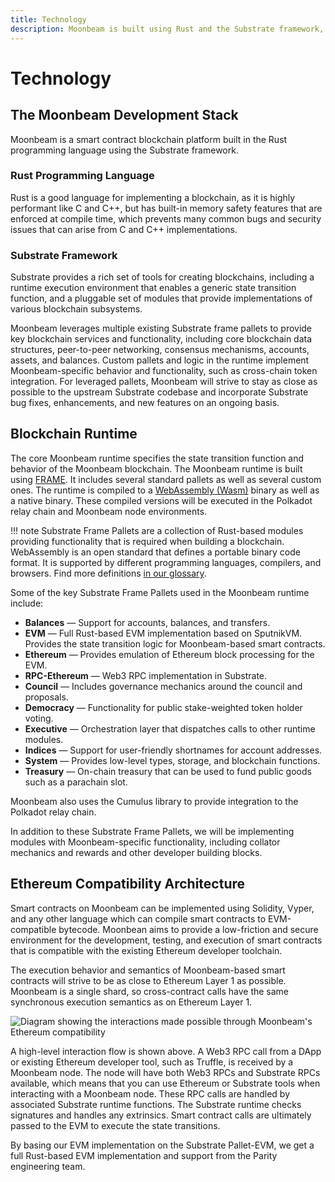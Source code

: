 ```yaml
---
title: Technology
description: Moonbeam is built using Rust and the Substrate framework, enabling rich tools for implementation, but also allowing for specialization and optimization.
---
```


# Technology

## The Moonbeam Development Stack

Moonbeam is a smart contract blockchain platform built in the Rust programming language using the Substrate framework.  

### Rust Programming Language

Rust is a good language for implementing a blockchain, as it is highly performant like C and C++, but has built-in memory safety features that are enforced at compile time, which prevents many common bugs and security issues that can arise from C and C++ implementations.

### Substrate Framework

Substrate provides a rich set of tools for creating blockchains, including a runtime execution environment that enables a generic state transition function, and a pluggable set of modules that provide implementations of various blockchain subsystems.

Moonbeam leverages multiple existing Substrate frame pallets to provide key blockchain services and functionality, including core blockchain data structures, peer-to-peer networking, consensus mechanisms, accounts, assets, and balances.  Custom pallets and logic in the runtime implement Moonbeam-specific behavior and functionality, such as cross-chain token integration.  For leveraged pallets, Moonbeam will strive to stay as close as possible to the upstream Substrate codebase and incorporate Substrate bug fixes, enhancements, and new features on an ongoing basis.

## Blockchain Runtime

The core Moonbeam runtime specifies the state transition function and behavior of the Moonbeam blockchain.  The Moonbeam runtime is built using [FRAME](/resources/glossary/#substrate-frame-pallets). It includes several standard pallets as well as several custom ones. The runtime is compiled to a [WebAssembly (Wasm)](/resources/glossary/#webassemblywasm) binary as well as a native binary. These compiled versions will be executed in the Polkadot relay chain and Moonbeam node environments.  

!!! note
    Substrate Frame Pallets are a collection of Rust-based modules providing functionality that is required when building a blockchain.  WebAssembly is an open standard that defines a portable binary code format. It is supported by different programming languages, compilers, and browsers. Find more definitions [in our glossary](/resources/glossary/).

Some of the key Substrate Frame Pallets used in the Moonbeam runtime include:

 - **Balances** — Support for accounts, balances, and transfers.
 - **EVM** — Full Rust-based EVM implementation based on SputnikVM.  Provides the state transition logic for Moonbeam-based smart contracts.
 - **Ethereum** — Provides emulation of Ethereum block processing for the EVM.
 - **RPC-Ethereum** — Web3 RPC implementation in Substrate.
 - **Council** — Includes governance mechanics around the council and proposals.
 - **Democracy** — Functionality for public stake-weighted token holder voting.
 - **Executive** — Orchestration layer that dispatches calls to other runtime modules.
 - **Indices** — Support for user-friendly shortnames for account addresses.
 - **System** — Provides low-level types, storage, and blockchain functions.
 - **Treasury** — On-chain treasury that can be used to fund public goods such as a parachain slot.

Moonbeam also uses the Cumulus library to provide integration to the Polkadot relay chain.

In addition to these Substrate Frame Pallets, we will be implementing modules with Moonbeam-specific functionality, including collator mechanics and rewards and other developer building blocks.

## Ethereum Compatibility Architecture

Smart contracts on Moonbeam can be implemented using Solidity, Vyper, and any other language which can compile smart contracts to EVM-compatible bytecode.  Moonbean aims to provide a low-friction and secure environment for the development, testing, and execution of smart contracts that is compatible with the existing Ethereum developer toolchain.  

The execution behavior and semantics of Moonbeam-based smart contracts will strive to be as close to Ethereum Layer 1 as possible.  Moonbeam is a single shard, so cross-contract calls have the same synchronous execution semantics as on Ethereum Layer 1.

![Diagram showing the interactions made possible through Moonbeam's Ethereum compatibility](/images/technology-diagram.png)

A high-level interaction flow is shown above.  A Web3 RPC call from a DApp or existing Ethereum developer tool, such as Truffle, is received by a Moonbeam node.  The node will have both Web3 RPCs and Substrate RPCs available, which means that you can use Ethereum or Substrate tools when interacting with a Moonbeam node.  These RPC calls are handled by associated Substrate runtime functions.  The Substrate runtime checks signatures and handles any extrinsics.  Smart contract calls are ultimately passed to the EVM to execute the state transitions.

By basing our EVM implementation on the Substrate Pallet-EVM, we get a full Rust-based EVM implementation and support from the Parity engineering team.
